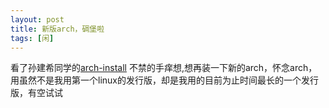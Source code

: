 ```yaml
---
layout: post
title: 新版arch，碉堡啦
tags: [闲]
---
```

看了孙建希同学的[arch-install](http://jianxi.info/blog/2012/09/13/arch-install/)  不禁的手痒想,想再装一下新的arch，怀念arch，用虽然不是我用第一个linux的发行版，却是我用的目前为止时间最长的一个发行版，有空试试
